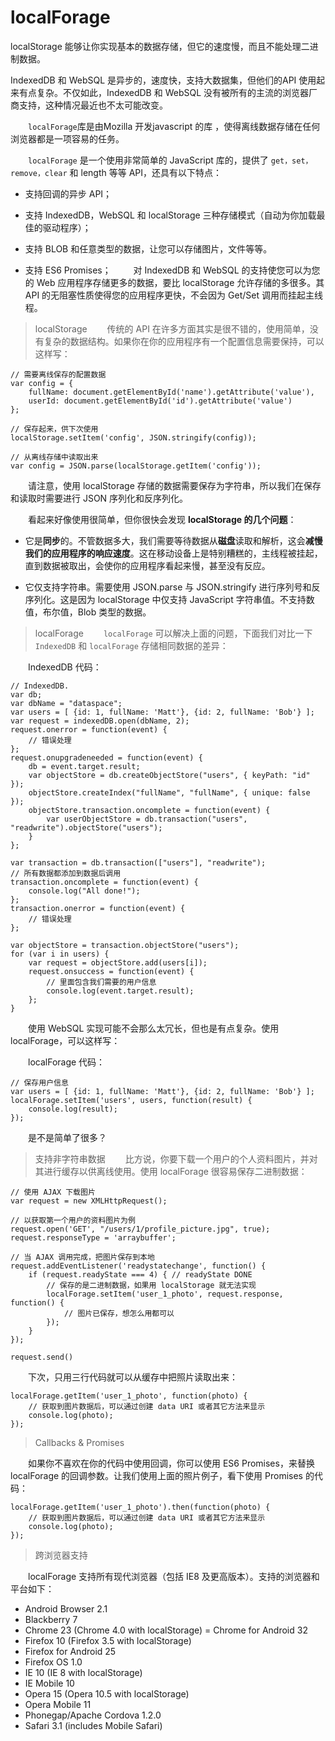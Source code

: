 # localForage

localStorage 能够让你实现基本的数据存储，但它的速度慢，而且不能处理二进制数据。

IndexedDB 和 WebSQL 是异步的，速度快，支持大数据集，但他们的API 使用起来有点复杂。不仅如此，IndexedDB 和 WebSQL 没有被所有的主流的浏览器厂商支持，这种情况最近也不太可能改变。

　　`localForage`库是由Mozilla 开发javascript 的库 ，使得离线数据存储在任何浏览器都是一项容易的任务。

　　`localForage` 是一个使用非常简单的 JavaScript 库的，提供了 `get，set，remove，clear` 和 length 等等 API，还具有以下特点：

- 支持回调的异步 API；

- 支持 IndexedDB，WebSQL 和 localStorage 三种存储模式（自动为你加载最佳的驱动程序）；
- 支持 BLOB 和任意类型的数据，让您可以存储图片，文件等等。
- 支持 ES6 Promises；
　
　对 IndexedDB 和 WebSQL 的支持使您可以为您的 Web 应用程序存储更多的数据，要比 localStorage 允许存储的多很多。其 API 的无阻塞性质使得您的应用程序更快，不会因为 Get/Set 调用而挂起主线程。

> localStorage
　　传统的  API 在许多方面其实是很不错的，使用简单，没有复杂的数据结构。如果你在你的应用程序有一个配置信息需要保持，可以这样写：

```
// 需要离线保存的配置数据
var config = {
    fullName: document.getElementById('name').getAttribute('value'),
    userId: document.getElementById('id').getAttribute('value')
};
  
// 保存起来，供下次使用
localStorage.setItem('config', JSON.stringify(config));
  
// 从离线存储中读取出来
var config = JSON.parse(localStorage.getItem('config'));
```

　　请注意，使用 localStorage 存储的数据需要保存为字符串，所以我们在保存和读取时需要进行 JSON 序列化和反序列化。

　　看起来好像使用很简单，但你很快会发现 **localStorage 的几个问题**：

- 它是**同步**的。不管数据多大，我们需要等待数据从**磁盘**读取和解析，这会**减慢我们的应用程序的响应速度**。这在移动设备上是特别糟糕的，主线程被挂起，直到数据被取出，会使你的应用程序看起来慢，甚至没有反应。

- 它仅支持字符串。需要使用 JSON.parse 与 JSON.stringify 进行序列号和反序列化。这是因为 localStorage 中仅支持 JavaScript 字符串值。不支持数值，布尔值，Blob 类型的数据。


> localForage
　　`localForage` 可以解决上面的问题，下面我们对比一下 `IndexedDB` 和 `localForage` 存储相同数据的差异：

　　IndexedDB 代码：
```
// IndexedDB.
var db;
var dbName = "dataspace";
var users = [ {id: 1, fullName: 'Matt'}, {id: 2, fullName: 'Bob'} ];
var request = indexedDB.open(dbName, 2);
request.onerror = function(event) {
    // 错误处理
};
request.onupgradeneeded = function(event) {
    db = event.target.result;
    var objectStore = db.createObjectStore("users", { keyPath: "id" });
    objectStore.createIndex("fullName", "fullName", { unique: false });
    objectStore.transaction.oncomplete = function(event) {
        var userObjectStore = db.transaction("users", "readwrite").objectStore("users");
    }
};
  
var transaction = db.transaction(["users"], "readwrite");
// 所有数据都添加到数据后调用
transaction.oncomplete = function(event) {
    console.log("All done!");
};
transaction.onerror = function(event) {
    // 错误处理
};
  
var objectStore = transaction.objectStore("users");
for (var i in users) {
    var request = objectStore.add(users[i]);
    request.onsuccess = function(event) {
        // 里面包含我们需要的用户信息
        console.log(event.target.result);
    };
}
```
　　使用 WebSQL 实现可能不会那么太冗长，但也是有点复杂。使用 localForage，可以这样写：

　　localForage 代码：
```
// 保存用户信息
var users = [ {id: 1, fullName: 'Matt'}, {id: 2, fullName: 'Bob'} ];
localForage.setItem('users', users, function(result) {
    console.log(result);
});
```
　　是不是简单了很多？

> 支持非字符串数据
　　比方说，你要下载一个用户的个人资料图片，并对其进行缓存以供离线使用。使用 localForage 很容易保存二进制数据：
```
// 使用 AJAX 下载图片
var request = new XMLHttpRequest();
  
// 以获取第一个用户的资料图片为例
request.open('GET', "/users/1/profile_picture.jpg", true);
request.responseType = 'arraybuffer';
  
// 当 AJAX 调用完成，把图片保存到本地
request.addEventListener('readystatechange', function() {
    if (request.readyState === 4) { // readyState DONE
        // 保存的是二进制数据，如果用 localStorage 就无法实现
        localForage.setItem('user_1_photo', request.response, function() {
            // 图片已保存，想怎么用都可以
        });
    }
});
  
request.send()
```
　　下次，只用三行代码就可以从缓存中把照片读取出来：

```
localForage.getItem('user_1_photo', function(photo) {
    // 获取到图片数据后，可以通过创建 data URI 或者其它方法来显示
    console.log(photo);
});
```

> Callbacks & Promises

　　如果你不喜欢在你的代码中使用回调，你可以使用 ES6 Promises，来替换 localForage 的回调参数。让我们使用上面的照片例子，看下使用 Promises 的代码：

```
localForage.getItem('user_1_photo').then(function(photo) {
    // 获取到图片数据后，可以通过创建 data URI 或者其它方法来显示
    console.log(photo);
});
```
> 跨浏览器支持

　　localForage 支持所有现代浏览器（包括 IE8 及更高版本）。支持的浏览器和平台如下： 

- Android Browser 2.1
- Blackberry 7
- Chrome 23 (Chrome 4.0 with localStorage)
= Chrome for Android 32
- Firefox 10 (Firefox 3.5 with localStorage)
- Firefox for Android 25
- Firefox OS 1.0
- IE 10 (IE 8 with localStorage)
- IE Mobile 10
- Opera 15 (Opera 10.5 with localStorage)
- Opera Mobile 11
- Phonegap/Apache Cordova 1.2.0
- Safari 3.1 (includes Mobile Safari)